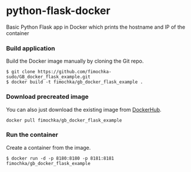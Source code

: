# python-flask-docker
Basic Python Flask app in Docker which prints the hostname and IP of the container

### Build application
Build the Docker image manually by cloning the Git repo.
```
$ git clone https://github.com/fimochka-sudo/GB_docker_flask_example.git
$ docker build -t fimochka/gb_docker_flask_example .
```

### Download precreated image
You can also just download the existing image from [DockerHub](https://hub.docker.com/r/fimochka/gb_docker_flask_example/).
```
docker pull fimochka/gb_docker_flask_example
```

### Run the container
Create a container from the image.
```
$ docker run -d -p 8180:8180 -p 8181:8181 fimochka/gb_docker_flask_example
```
